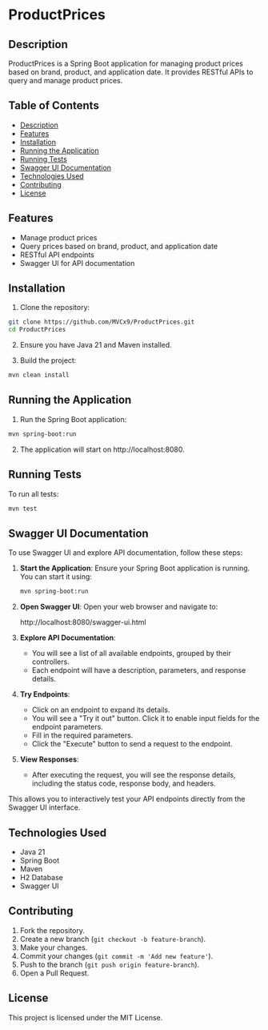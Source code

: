 # ProductPrices

## Description
ProductPrices is a Spring Boot application for managing product prices based on brand, product, and application date. It provides RESTful APIs to query and manage product prices.

## Table of Contents
- [Description](#description)
- [Features](#features)
- [Installation](#installation)
- [Running the Application](#running-the-application)
- [Running Tests](#running-tests)
- [Swagger UI Documentation](#swagger-ui-documentation)
- [Technologies Used](#technologies-used)
- [Contributing](#contributing)
- [License](#license)

## Features
- Manage product prices
- Query prices based on brand, product, and application date
- RESTful API endpoints
- Swagger UI for API documentation

## Installation
1. Clone the repository:

```bash
git clone https://github.com/MVCx9/ProductPrices.git
cd ProductPrices
```

2. Ensure you have Java 21 and Maven installed.

3. Build the project:
```bash
mvn clean install
```

## Running the Application
1. Run the Spring Boot application:
```bash
mvn spring-boot:run
```

2. The application will start on http://localhost:8080.

## Running Tests
To run all tests:
```bash
mvn test
```

## Swagger UI Documentation
To use Swagger UI and explore API documentation, follow these steps:

1. **Start the Application**:
   Ensure your Spring Boot application is running. You can start it using:
   ```bash
   mvn spring-boot:run
   ```

2. **Open Swagger UI**:
   Open your web browser and navigate to:

   http://localhost:8080/swagger-ui.html
   

3. **Explore API Documentation**:
    - You will see a list of all available endpoints, grouped by their controllers.
    - Each endpoint will have a description, parameters, and response details.

4. **Try Endpoints**:
    - Click on an endpoint to expand its details.
    - You will see a "Try it out" button. Click it to enable input fields for the endpoint parameters.
    - Fill in the required parameters.
    - Click the "Execute" button to send a request to the endpoint.

5. **View Responses**:
    - After executing the request, you will see the response details, including the status code, response body, and headers.

This allows you to interactively test your API endpoints directly from the Swagger UI interface.

## Technologies Used
- Java 21
- Spring Boot
- Maven
- H2 Database
- Swagger UI

## Contributing
1. Fork the repository.
2. Create a new branch (`git checkout -b feature-branch`).
3. Make your changes.
4. Commit your changes (`git commit -m 'Add new feature'`).
5. Push to the branch (`git push origin feature-branch`).
6. Open a Pull Request.

## License
This project is licensed under the MIT License. 